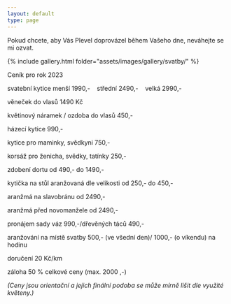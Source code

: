 ```yaml
---
layout: default
type: page
---
```


Pokud chcete, aby Vás Plevel doprovázel během Vašeho dne, neváhejte se mi ozvat.

{% include gallery.html folder="assets/images/gallery/svatby/" %}

Ceník pro rok 2023

svatební kytice menší 1990,-    střední 2490,-    velká 2990,-

věneček do vlasů 1490 Kč

květinový náramek / ozdoba do vlasů 450,-

házecí kytice 990,-

kytice pro maminky, svědkyni 750,-

korsáž pro ženicha, svědky, tatínky 250,-

zdobení dortu od 490,- do 1490,-

kytička na stůl aranžovaná dle velikosti od 250,- do 450,-   

aranžmá na slavobránu od 2490,-  

aranžmá před novomanžele od 2490,-  

pronájem sady váz 990,-/dřevěných táců 490,-

aranžování na místě svatby 500,- (ve všední den)/ 1000,- (o víkendu) na hodinu

doručení 20 Kč/km

záloha 50 % celkové ceny (max. 2000 ,-)

*(Ceny jsou orientační a jejich finální podoba se může mírně lišit dle využité květeny.)*
